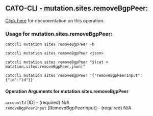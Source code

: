 
## CATO-CLI - mutation.sites.removeBgpPeer:
[Click here](https://api.catonetworks.com/documentation/#mutation-mutation.sites.removeBgpPeer) for documentation on this operation.

### Usage for mutation.sites.removeBgpPeer:

`catocli mutation sites removeBgpPeer -h`

`catocli mutation sites removeBgpPeer <json>`

`catocli mutation sites removeBgpPeer "$(cat < mutation.sites.removeBgpPeer.json)"`

`catocli mutation sites removeBgpPeer '{"removeBgpPeerInput":{"id":"id"}}'`


#### Operation Arguments for mutation.sites.removeBgpPeer ####

`accountId` [ID] - (required) N/A    
`removeBgpPeerInput` [RemoveBgpPeerInput] - (required) N/A    
